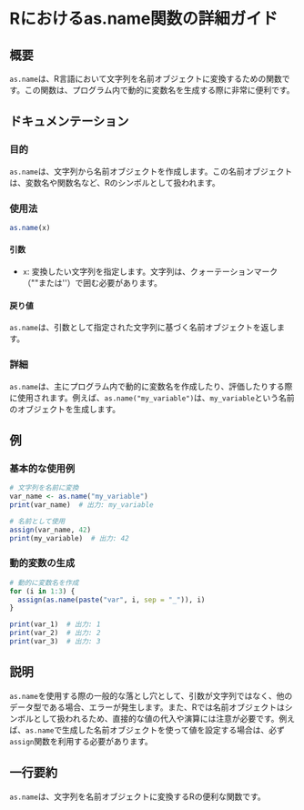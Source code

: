 <!--
Meta Description: # Rにおけるas.name関数の詳細ガイド ## 概要 `as.name`は、R言語において文字列を名前オブジェクトに変換するための関数です。この関数は、プログラム内で動的に変数名を生成する際に非常に便利です。 ## ドキュメンテーション ### 目的 `as.name`は、文字列から名前オブジェ...
Meta Keywords: name, my_variable, print, var_name, assign
-->

# Rにおけるas.name関数の詳細ガイド

## 概要
`as.name`は、R言語において文字列を名前オブジェクトに変換するための関数です。この関数は、プログラム内で動的に変数名を生成する際に非常に便利です。

## ドキュメンテーション
### 目的
`as.name`は、文字列から名前オブジェクトを作成します。この名前オブジェクトは、変数名や関数名など、Rのシンボルとして扱われます。

### 使用法
```R
as.name(x)
```

#### 引数
- `x`: 変換したい文字列を指定します。文字列は、クォーテーションマーク（""または''）で囲む必要があります。

#### 戻り値
`as.name`は、引数として指定された文字列に基づく名前オブジェクトを返します。

### 詳細
`as.name`は、主にプログラム内で動的に変数名を作成したり、評価したりする際に使用されます。例えば、`as.name("my_variable")`は、`my_variable`という名前のオブジェクトを生成します。

## 例
### 基本的な使用例
```R
# 文字列を名前に変換
var_name <- as.name("my_variable")
print(var_name)  # 出力: my_variable

# 名前として使用
assign(var_name, 42)
print(my_variable)  # 出力: 42
```

### 動的変数の生成
```R
# 動的に変数名を作成
for (i in 1:3) {
  assign(as.name(paste("var", i, sep = "_")), i)
}

print(var_1)  # 出力: 1
print(var_2)  # 出力: 2
print(var_3)  # 出力: 3
```

## 説明
`as.name`を使用する際の一般的な落とし穴として、引数が文字列ではなく、他のデータ型である場合、エラーが発生します。また、Rでは名前オブジェクトはシンボルとして扱われるため、直接的な値の代入や演算には注意が必要です。例えば、`as.name`で生成した名前オブジェクトを使って値を設定する場合は、必ず`assign`関数を利用する必要があります。

## 一行要約
`as.name`は、文字列を名前オブジェクトに変換するRの便利な関数です。